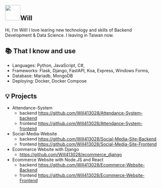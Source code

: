 ## <img width="50px" src="https://raw.githubusercontent.com/ms314006/ms314006/basic/resource/gqsm.png" />Will

Hi, I'm Will! I love learing new technology and skills of Backend Development & Data Science. I leaving in Taiwan now.

## 📚 That I know and use
- Languages: Python, JavaScript, C#, 
- Frameworks: Flask, Django, FastAPI, Koa, Express, Windows Forms, 
- Database: Mariadb, MongoDB
- Deploying: Docker, Docker Compose

## 💡 Projects
- Attendance-System 
  - backend https://github.com/Will413028/Attendance-System-backend
  - frontend https://github.com/Will413028/Attendance-System-frontend
- Social-Media-Website
  - backend https://github.com/Will413028/Social-Media-Site-Backend
  - frontend https://github.com/Will413028/Social-Media-Site-Frontend
- Ecommerce Website with Django 
  - https://github.com/Will413028/ecommerce_django
- Ecommerce Website with Node.JS and React
  - backend https://github.com/Will413028/Ecommerce-Website-Backend
  - frontend https://github.com/Will413028/Ecommerce-Website-Frontend
